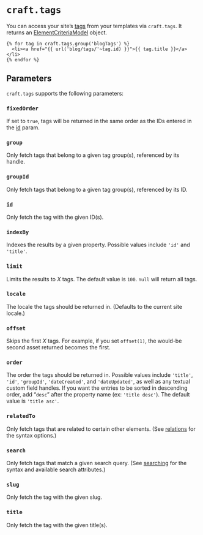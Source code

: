 # `craft.tags`

You can access your site’s [tags](../tags.md) from your templates via `craft.tags`. It returns an [ElementCriteriaModel](elementcriteriamodel.md) object.

```twig
{% for tag in craft.tags.group('blogTags') %}
  <li><a href="{{ url('blog/tags/'~tag.id) }}">{{ tag.title }}</a></li>
{% endfor %}
```

## Parameters

`craft.tags` supports the following parameters:

### `fixedOrder`

If set to `true`, tags will be returned in the same order as the IDs entered in the [id](#id) param.

### `group`

Only fetch tags that belong to a given tag group(s), referenced by its handle.

### `groupId`

Only fetch tags that belong to a given tag group(s), referenced by its ID.

### `id`

Only fetch the tag with the given ID(s).

### `indexBy`

Indexes the results by a given property. Possible values include `'id'` and `'title'`.

### `limit`

Limits the results to *X* tags. The default value is `100`. `null` will return all tags.

### `locale`

The locale the tags should be returned in. (Defaults to the current site locale.)

### `offset`

Skips the first *X* tags. For example, if you set `offset(1)`, the would-be second asset returned becomes the first.

### `order`

The order the tags should be returned in. Possible values include `'title'`, `'id'`, `'groupId'`, `'dateCreated'`, and `'dateUpdated'`, as well as any textual custom field handles. If you want the entries to be sorted in descending order, add “`desc`” after the property name (ex: `'title desc'`). The default value is `'title asc'`.

### `relatedTo`

Only fetch tags that are related to certain other elements. (See [relations](../relations.md) for the syntax options.)

### `search`

Only fetch tags that match a given search query. (See [searching](../searching.md) for the syntax and available search attributes.)

### `slug`

Only fetch the tag with the given slug.

### `title`

Only fetch the tag with the given title(s).
